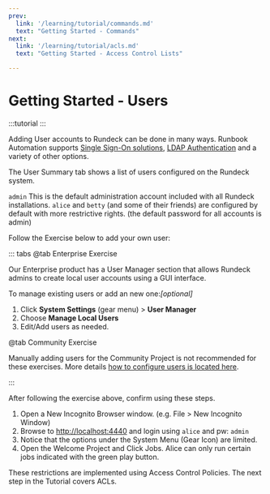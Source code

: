 ```yaml
---
prev:
  link: '/learning/tutorial/commands.md'
  text: "Getting Started - Commands"
next:
  link: '/learning/tutorial/acls.md'
  text: "Getting Started - Access Control Lists"

---
```


# Getting Started - Users

:::tutorial
:::

Adding User accounts to Rundeck can be done in many ways. Runbook Automation supports [Single Sign-On solutions](/administration/security/sso/index.md), [LDAP Authentication](/administration/security/authentication.md#ldap) and a variety of other options.

The User Summary tab shows a list of users configured on the Rundeck system.

`admin` This is the default administration account included with all Rundeck installations.
`alice` and `betty` (and some of their friends) are configured by default with more restrictive rights. (the default password for all accounts is admin)

Follow the Exercise below to add your own user:

::: tabs
@tab Enterprise Exercise

Our Enterprise product has a User Manager section that allows Rundeck admins to create local user accounts using a GUI interface.

To manage existing users or add an new one:_[optional]_

1. Click **System Settings** (gear menu) > **User Manager**
1. Choose **Manage Local Users**
1. Edit/Add users as needed.

@tab Community Exercise

Manually adding users for the Community Project is not recommended for these exercises.  More details [how to configure users is located here](/administration/security/authentication.md).

:::

After following the exercise above, confirm using these steps.
1. Open a New Incognito Browser window. (e.g. File > New Incognito Window)
1. Browse to [http://localhost:4440](http://localhost:4440) and login using `alice` and pw: `admin`
1. Notice that the options under the System Menu (Gear Icon) are limited.
1. Open the Welcome Project and Click Jobs. Alice can only run certain jobs indicated with the green play button.

These restrictions are implemented using Access Control Policies.  The next step in the Tutorial covers ACLs.
